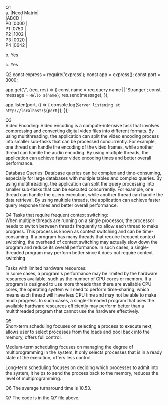 
Q1   
a.  |Need Matrix|     
    |ABCD       |  
P0  |0000       |  
P1  |0750       |  
P2  |1002       |   
P3  |0020       |  
P4  |0642       |     

b. Yes

c. Yes


Q2
const express = require('express');
const app = express();
const port = 3000;

app.get('/', (req, res) => {
  const name = req.query.name || 'Stranger';
  const message = `Hello ${name}`;
  res.send(message);
});

app.listen(port, () => {
  console.log(`Server listening at http://localhost:${port}`);
});

Q3  
Video Encoding:
Video encoding is a compute-intensive task that involves compressing and converting digital video files into different formats. By using multithreading, the application can split the video encoding process into smaller sub-tasks that can be processed concurrently. For example, one thread can handle the encoding of the video frames, while another thread can handle the audio encoding. By using multiple threads, the application can achieve faster video encoding times and better overall performance.

Database Queries:
Database queries can be complex and time-consuming, especially for large databases with multiple tables and complex queries. By using multithreading, the application can split the query processing into smaller sub-tasks that can be executed concurrently. For example, one thread can handle the query execution, while another thread can handle the data retrieval. By using multiple threads, the application can achieve faster query response times and better overall performance.

Q4
Tasks that require frequent context switching:  
When multiple threads are running on a single processor, the processor needs to switch between threads frequently to allow each thread to make progress. This process is known as context switching and can be time-consuming. If a program has many threads that require frequent context switching, the overhead of context switching may actually slow down the program and reduce its overall performance. In such cases, a single-threaded program may perform better since it does not require context switching.

Tasks with limited hardware resources:   
In some cases, a program's performance may be limited by the hardware resources available, such as the number of CPU cores or memory. If a program is designed to use more threads than there are available CPU cores, the operating system will need to perform time-sharing, which means each thread will have less CPU time and may not be able to make much progress. In such cases, a single-threaded program that uses the available hardware resources efficiently may perform better than a multithreaded program that cannot use the hardware effectively.


Q5   
Short-term scheduling focuses on selecting a process to execute next, allows user to select processes from the loads and pool back into the memory, offers full control.

Medium-term scheduling focuses on managing the degree of multiprogramming in the system, It only selects processes that is in a ready state of the execution, offers less control.

Long-term scheduling focuses on deciding which processes to admit into the system, it helps to send the process back to the memory, reduces the level of multiprogramming.

Q6 
The average turnaround time is 10.53.

Q7 
The code is in the Q7 file above.
